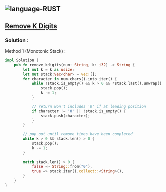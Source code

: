 ![language-RUST](https://img.shields.io/badge/RUST-8d4004?style=for-the-badge&logo=RUST)
---

## [Remove K Digits](https://leetcode.com/problems/remove-k-digits)

### Solution :

Method 1 (Monotonic Stack) :
```rust
impl Solution {
    pub fn remove_kdigits(num: String, k: i32) -> String {
        let mut k = k as usize;
        let mut stack:Vec<char> = vec![];
        for character in num.chars().into_iter() {
            while !stack.is_empty() && k > 0 && *stack.last().unwrap() > character {
                stack.pop();
                k -= 1;
            }

            // return won't includes '0' if at leading position
            if character != '0' || !stack.is_empty() {
                stack.push(character);
            }
        }        

        // pop out until remove times have been completed
        while k > 0 && stack.len() > 0 {
            stack.pop();
            k -= 1;
        }
        
        match stack.len() > 0 {
            false => String::from("0"),
            true => stack.iter().collect::<String>(),
        }
    }
}
```
